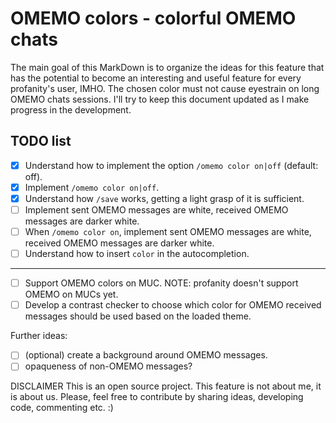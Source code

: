 # OMEMO colors - colorful OMEMO chats

The main goal of this MarkDown is to organize the ideas for this feature that has the potential to become an interesting and useful feature for every profanity's user, IMHO. The chosen color must not cause eyestrain on long OMEMO chats sessions. I'll try to keep this document updated as I make progress in the development.

## TODO list
- [X] Understand how to implement the option `/omemo color on|off` (default: off).
- [X] Implement `/omemo color on|off`.
- [X] Understand how `/save` works, getting a light grasp of it is sufficient.
- [ ] Implement sent OMEMO messages are white, received OMEMO messages are darker white.
- [ ] When `/omemo color on`, implement sent OMEMO messages are white, received OMEMO messages are darker white.
- [ ] Understand how to insert `color` in the autocompletion.

-------------------------------
- [ ] Support OMEMO colors on MUC. NOTE: profanity doesn't support OMEMO on MUCs yet.
- [ ] Develop a contrast checker to choose which color for OMEMO received messages should be used based on the loaded theme.

Further ideas:
- [ ] (optional) create a background around OMEMO messages.
- [ ] opaqueness of non-OMEMO messages?

DISCLAIMER
This is an open source project. This feature is not about me, it is about us. Please, feel free to contribute by sharing ideas, developing code, commenting etc. :)
